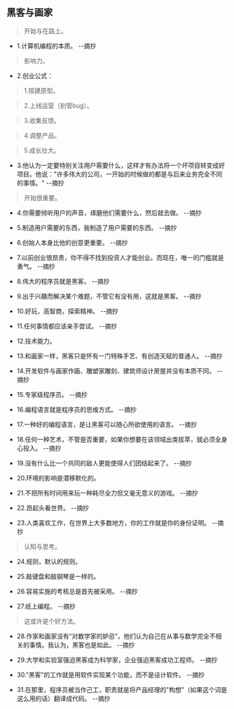## 黑客与画家

>开始与在路上。

- 1.计算机编程的本质。 --摘抄

>影响力。

- 2.创业公式：

>1.搭建原型。

>2.上线运营（别管bug）。

>3.收集反馈。

>4.调整产品。

>5.成长壮大。

- 3.他认为一定要特别关注用户需要什么，这样才有办法将一个坏项目转变成好项目。他说："许多伟大的公司，一开始的时候做的都是与后来业务完全不同的事情。" --摘抄

>开始很重要。

- 4.你需要倾听用户的声音，琢磨他们需要什么，然后就去做。 --摘抄

- 5.制造用户需要的东西，我制造了用户需要的东西。 --摘抄

- 6.创始人本身比他的创意更重要。 --摘抄

- 7.以前创业很昂贵，你不得不找到投资人才能创业。而现在，唯一的门槛就是勇气。 --摘抄

- 8.伟大的程序员就是黑客。 --摘抄

- 9.出于兴趣而解决某个难题，不管它有没有用，这就是黑客。 --摘抄

- 10.好玩，高智商，探索精神。 --摘抄

- 11.任何事情都应该亲手尝试。 --摘抄

- 12.技术能力。

- 13.和画家一样，黑客只是怀有一门特殊手艺、有创造天赋的普通人。 --摘抄

- 14.开发软件与画家作画、雕塑家雕刻、建筑师设计房屋并没有本质不同。 --摘抄

- 15.专家级程序员。 --摘抄

- 16.编程语言就是程序员的思维方式。 --摘抄

- 17.一种好的编程语言，是让黑客可以随心所欲使用的语言。 --摘抄

- 18.任何一种艺术，不管是否重要，如果你想要在该领域出类拔萃，就必须全身心投入。 --摘抄

- 19.没有什么比一个共同的敌人更能使得人们团结起来了。 --摘抄

- 20.环境的影响是潜移默化的。

- 21.不把所有时间用来玩一种耗尽全力但又毫无意义的游戏。 --摘抄

- 22.昂起头看世界。 --摘抄

- 23.人类喜欢工作，在世界上大多数地方，你的工作就是你的身份证明。 --摘抄

>认知与思考。

- 24.规则，默认的规则。

- 25.敲键盘和敲钢琴是一样的。

- 26.容易实施的考核总是首先被采用。 --摘抄

- 27.纸上编程。 --摘抄

>这或许是个好方法。

- 28.作家和画家没有“对数学家的妒忌”，他们认为自己在从事与数学完全不相关的事情。我认为，黑客也是如此。 --摘抄

- 29.大学和实验室强迫黑客成为科学家，企业强迫黑客成功工程师。 --摘抄

- 30."黑客"的工作就是用软件实现某个功能，而不是设计软件。 --摘抄

- 31.在那里，程序员被当作己工，职责就是将产品经理的"构想"（如果这个词是这么用的话）翻译成代码。 --摘抄
